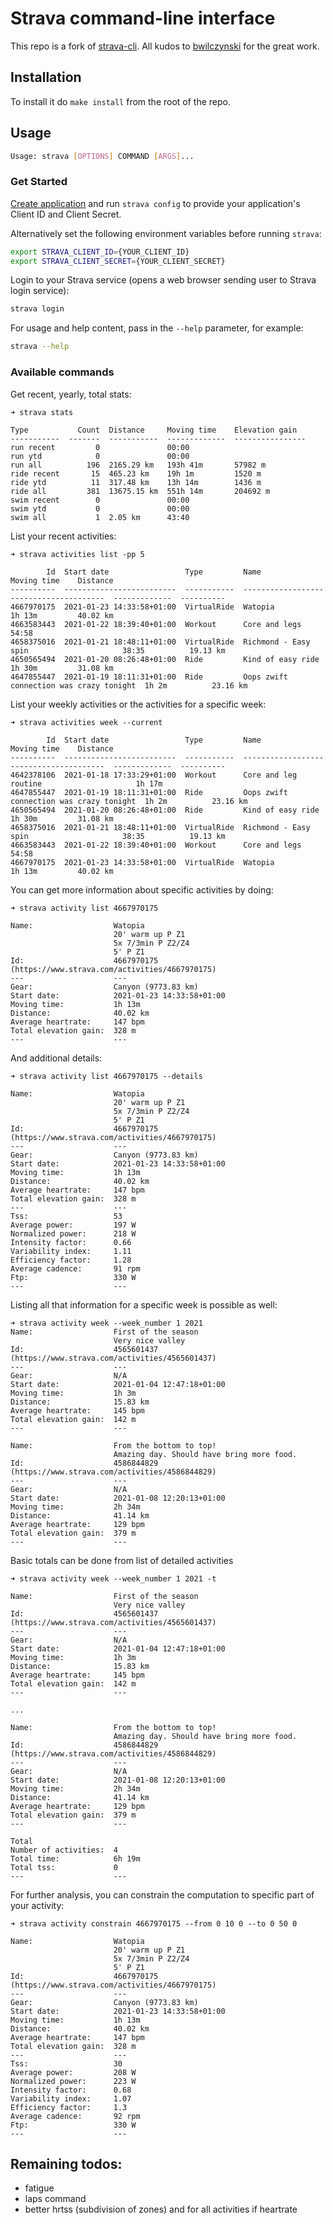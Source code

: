 # Strava command-line interface

This repo is a fork of [strava-cli](https://github.com/bwilczynski/strava-cli). 
All kudos to [bwilczynski](https://github.com/bwilczynski) for the great work.

## Installation

To install it do `make install` from the root of the repo. 

## Usage

```sh
Usage: strava [OPTIONS] COMMAND [ARGS]...
```

### Get Started

[Create application](https://www.strava.com/settings/api) and run `strava config` to provide 
your application's Client ID and Client Secret.

Alternatively set the following environment variables before running `strava`:

```sh
export STRAVA_CLIENT_ID={YOUR_CLIENT_ID}
export STRAVA_CLIENT_SECRET={YOUR_CLIENT_SECRET}
```

Login to your Strava service (opens a web browser sending user to Strava login service):

```sh
strava login
```

For usage and help content, pass in the `--help` parameter, for example:

```sh
strava --help
```

### Available commands

Get recent, yearly, total stats:

```console
➜ strava stats  

Type           Count  Distance     Moving time    Elevation gain
-----------  -------  -----------  -------------  ----------------
run recent         0               00:00
run ytd            0               00:00
run all          196  2165.29 km   193h 41m       57982 m
ride recent       15  465.23 km    19h 1m         1520 m
ride ytd          11  317.48 km    13h 14m        1436 m
ride all         381  13675.15 km  551h 14m       204692 m
swim recent        0               00:00
swim ytd           0               00:00
swim all           1  2.05 km      43:40

```

List your recent activities:

```console
➜ strava activities list -pp 5

        Id  Start date                 Type         Name                                     Moving time    Distance
----------  -------------------------  -----------  ---------------------------------------  -------------  ----------
4667970175  2021-01-23 14:33:58+01:00  VirtualRide  Watopia                                  1h 13m         40.02 km
4663583443  2021-01-22 18:39:40+01:00  Workout      Core and legs                            54:58
4658375016  2021-01-21 18:48:11+01:00  VirtualRide  Richmond - Easy spin                     38:35          19.13 km
4650565494  2021-01-20 08:26:48+01:00  Ride         Kind of easy ride                        1h 30m         31.08 km
4647855447  2021-01-19 18:11:31+01:00  Ride         Oops zwift connection was crazy tonight  1h 2m          23.16 km
```

List your weekly activities or the activities for a specific week:
```console
➜ strava activities week --current

        Id  Start date                 Type         Name                                     Moving time    Distance
----------  -------------------------  -----------  ---------------------------------------  -------------  ----------
4642378106  2021-01-18 17:33:29+01:00  Workout      Core and leg routine                     1h 17m
4647855447  2021-01-19 18:11:31+01:00  Ride         Oops zwift connection was crazy tonight  1h 2m          23.16 km
4650565494  2021-01-20 08:26:48+01:00  Ride         Kind of easy ride                        1h 30m         31.08 km
4658375016  2021-01-21 18:48:11+01:00  VirtualRide  Richmond - Easy spin                     38:35          19.13 km
4663583443  2021-01-22 18:39:40+01:00  Workout      Core and legs                            54:58
4667970175  2021-01-23 14:33:58+01:00  VirtualRide  Watopia                                  1h 13m         40.02 km
```

You can get more information about specific activities by doing:
```console 
➜ strava activity list 4667970175

Name:                  Watopia
                       20' warm up P Z1
                       5x 7/3min P Z2/Z4
                       5' P Z1
Id:                    4667970175 (https://www.strava.com/activities/4667970175)
---                    ---
Gear:                  Canyon (9773.83 km)
Start date:            2021-01-23 14:33:58+01:00
Moving time:           1h 13m
Distance:              40.02 km
Average heartrate:     147 bpm
Total elevation gain:  328 m
---                    ---
```

And additional details:
```console 
➜ strava activity list 4667970175 --details

Name:                  Watopia
                       20' warm up P Z1
                       5x 7/3min P Z2/Z4
                       5' P Z1
Id:                    4667970175 (https://www.strava.com/activities/4667970175)
---                    ---
Gear:                  Canyon (9773.83 km)
Start date:            2021-01-23 14:33:58+01:00
Moving time:           1h 13m
Distance:              40.02 km
Average heartrate:     147 bpm
Total elevation gain:  328 m
---                    ---
Tss:                   53
Average power:         197 W
Normalized power:      218 W
Intensity factor:      0.66
Variability index:     1.11
Efficiency factor:     1.28
Average cadence:       91 rpm
Ftp:                   330 W
---                    ---
```

Listing all that information for a specific week is possible as well:
```console
➜ strava activity week --week_number 1 2021
Name:                  First of the season
                       Very nice valley
Id:                    4565601437 (https://www.strava.com/activities/4565601437)
---                    ---
Gear:                  N/A
Start date:            2021-01-04 12:47:18+01:00
Moving time:           1h 3m
Distance:              15.83 km
Average heartrate:     145 bpm
Total elevation gain:  142 m
---                    ---

Name:                  From the bottom to top!
                       Amazing day. Should have bring more food.
Id:                    4586844829 (https://www.strava.com/activities/4586844829)
---                    ---
Gear:                  N/A
Start date:            2021-01-08 12:20:13+01:00
Moving time:           2h 34m
Distance:              41.14 km
Average heartrate:     129 bpm
Total elevation gain:  379 m
---                    ---
```

Basic totals can be done from list of detailed activities
```console
➜ strava activity week --week_number 1 2021 -t

Name:                  First of the season
                       Very nice valley
Id:                    4565601437 (https://www.strava.com/activities/4565601437)
---                    ---
Gear:                  N/A
Start date:            2021-01-04 12:47:18+01:00
Moving time:           1h 3m
Distance:              15.83 km
Average heartrate:     145 bpm
Total elevation gain:  142 m
---                    ---

...

Name:                  From the bottom to top!
                       Amazing day. Should have bring more food.
Id:                    4586844829 (https://www.strava.com/activities/4586844829)
---                    ---
Gear:                  N/A
Start date:            2021-01-08 12:20:13+01:00
Moving time:           2h 34m
Distance:              41.14 km
Average heartrate:     129 bpm
Total elevation gain:  379 m
---                    ---

Total
Number of activities:  4
Total time:            6h 19m
Total tss:             0
---                    ---
```

For further analysis, you can constrain the computation to specific part of your activity:
```console
➜ strava activity constrain 4667970175 --from 0 10 0 --to 0 50 0

Name:                  Watopia
                       20' warm up P Z1
                       5x 7/3min P Z2/Z4
                       5' P Z1
Id:                    4667970175 (https://www.strava.com/activities/4667970175)
---                    ---
Gear:                  Canyon (9773.83 km)
Start date:            2021-01-23 14:33:58+01:00
Moving time:           1h 13m
Distance:              40.02 km
Average heartrate:     147 bpm
Total elevation gain:  328 m
---                    ---
Tss:                   30
Average power:         208 W
Normalized power:      223 W
Intensity factor:      0.68
Variability index:     1.07
Efficiency factor:     1.3
Average cadence:       92 rpm
Ftp:                   330 W
---                    ---
```

## Remaining todos:
- fatigue
- laps command
- better hrtss (subdivision of zones) and for all activities if heartrate